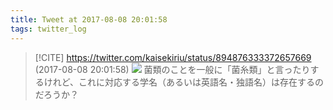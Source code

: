 ```yaml
---
title: Tweet at 2017-08-08 20:01:58
tags: twitter_log
---
```


> [!CITE] https://twitter.com/kaisekiriu/status/894876333372657669 (2017-08-08 20:01:58)
> ![](https://twitter.com/kaisekiriu/status/894876333372657669)
> 菌類のことを一般に「菌糸類」と言ったりするけれど、これに対応する学名（あるいは英語名・独語名）は存在するのだろうか？
